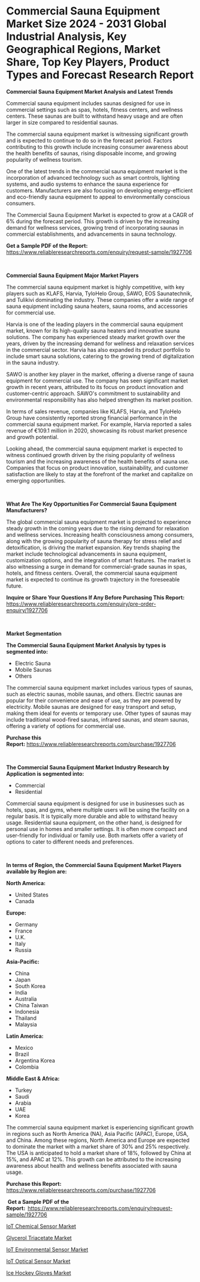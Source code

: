 <p><h1>Commercial Sauna Equipment Market Size 2024 - 2031 Global Industrial Analysis, Key Geographical Regions, Market Share, Top Key Players, Product Types and Forecast Research Report</h1></p><p><strong>Commercial Sauna Equipment Market Analysis and Latest Trends</strong></p>
<p><p>Commercial sauna equipment includes saunas designed for use in commercial settings such as spas, hotels, fitness centers, and wellness centers. These saunas are built to withstand heavy usage and are often larger in size compared to residential saunas.</p><p>The commercial sauna equipment market is witnessing significant growth and is expected to continue to do so in the forecast period. Factors contributing to this growth include increasing consumer awareness about the health benefits of saunas, rising disposable income, and growing popularity of wellness tourism.</p><p>One of the latest trends in the commercial sauna equipment market is the incorporation of advanced technology such as smart controls, lighting systems, and audio systems to enhance the sauna experience for customers. Manufacturers are also focusing on developing energy-efficient and eco-friendly sauna equipment to appeal to environmentally conscious consumers.</p><p>The Commercial Sauna Equipment Market is expected to grow at a CAGR of 6% during the forecast period. This growth is driven by the increasing demand for wellness services, growing trend of incorporating saunas in commercial establishments, and advancements in sauna technology.</p></p>
<p><strong>Get a Sample PDF of the Report:&nbsp;</strong> <a href="https://www.reliableresearchreports.com/enquiry/request-sample/1927706">https://www.reliableresearchreports.com/enquiry/request-sample/1927706</a></p>
<p>&nbsp;</p>
<p><strong>Commercial Sauna Equipment Major Market Players</strong></p>
<p><p>The commercial sauna equipment market is highly competitive, with key players such as KLAFS, Harvia, TyloHelo Group, SAWO, EOS Saunatechnik, and Tulikivi dominating the industry. These companies offer a wide range of sauna equipment including sauna heaters, sauna rooms, and accessories for commercial use.</p><p>Harvia is one of the leading players in the commercial sauna equipment market, known for its high-quality sauna heaters and innovative sauna solutions. The company has experienced steady market growth over the years, driven by the increasing demand for wellness and relaxation services in the commercial sector. Harvia has also expanded its product portfolio to include smart sauna solutions, catering to the growing trend of digitalization in the sauna industry.</p><p>SAWO is another key player in the market, offering a diverse range of sauna equipment for commercial use. The company has seen significant market growth in recent years, attributed to its focus on product innovation and customer-centric approach. SAWO's commitment to sustainability and environmental responsibility has also helped strengthen its market position.</p><p>In terms of sales revenue, companies like KLAFS, Harvia, and TyloHelo Group have consistently reported strong financial performance in the commercial sauna equipment market. For example, Harvia reported a sales revenue of €109.1 million in 2020, showcasing its robust market presence and growth potential.</p><p>Looking ahead, the commercial sauna equipment market is expected to witness continued growth driven by the rising popularity of wellness tourism and the increasing awareness of the health benefits of sauna use. Companies that focus on product innovation, sustainability, and customer satisfaction are likely to stay at the forefront of the market and capitalize on emerging opportunities.</p></p>
<p>&nbsp;</p>
<p><strong>What Are The Key Opportunities For Commercial Sauna Equipment Manufacturers?</strong></p>
<p><p>The global commercial sauna equipment market is projected to experience steady growth in the coming years due to the rising demand for relaxation and wellness services. Increasing health consciousness among consumers, along with the growing popularity of sauna therapy for stress relief and detoxification, is driving the market expansion. Key trends shaping the market include technological advancements in sauna equipment, customization options, and the integration of smart features. The market is also witnessing a surge in demand for commercial-grade saunas in spas, hotels, and fitness centers. Overall, the commercial sauna equipment market is expected to continue its growth trajectory in the foreseeable future.</p></p>
<p><strong>Inquire or Share Your Questions If Any Before Purchasing This Report:</strong> <a href="https://www.reliableresearchreports.com/enquiry/pre-order-enquiry/1927706">https://www.reliableresearchreports.com/enquiry/pre-order-enquiry/1927706</a></p>
<p>&nbsp;</p>
<p><strong>Market Segmentation</strong></p>
<p><strong>The Commercial Sauna Equipment Market Analysis by types is segmented into:</strong></p>
<p><ul><li>Electric Sauna</li><li>Mobile Saunas</li><li>Others</li></ul></p>
<p><p>The commercial sauna equipment market includes various types of saunas, such as electric saunas, mobile saunas, and others. Electric saunas are popular for their convenience and ease of use, as they are powered by electricity. Mobile saunas are designed for easy transport and setup, making them ideal for events or temporary use. Other types of saunas may include traditional wood-fired saunas, infrared saunas, and steam saunas, offering a variety of options for commercial use.</p></p>
<p><strong>Purchase this Report:&nbsp;</strong><a href="https://www.reliableresearchreports.com/purchase/1927706">https://www.reliableresearchreports.com/purchase/1927706</a></p>
<p>&nbsp;</p>
<p><strong>The Commercial Sauna Equipment Market Industry Research by Application is segmented into:</strong></p>
<p><ul><li>Commercial</li><li>Residential</li></ul></p>
<p><p>Commercial sauna equipment is designed for use in businesses such as hotels, spas, and gyms, where multiple users will be using the facility on a regular basis. It is typically more durable and able to withstand heavy usage. Residential sauna equipment, on the other hand, is designed for personal use in homes and smaller settings. It is often more compact and user-friendly for individual or family use. Both markets offer a variety of options to cater to different needs and preferences.</p></p>
<p>&nbsp;</p>
<p><strong>In terms of Region, the Commercial Sauna Equipment Market Players available by Region are:</strong></p>
<p>
    <p> <strong> North America: </strong>
        <ul>
            <li>United States</li>
            <li>Canada</li>
        </ul>
        </p> 
    <p> <strong> Europe: </strong>
        <ul>
            <li>Germany</li>
            <li>France</li>
            <li>U.K.</li>
            <li>Italy</li>
            <li>Russia</li>
        </ul>
        </p> 
    <p> <strong> Asia-Pacific: </strong>
        <ul>
            <li>China</li>
            <li>Japan</li>
            <li>South Korea</li>
            <li>India</li>
            <li>Australia</li>
            <li>China Taiwan</li>
            <li>Indonesia</li>
            <li>Thailand</li>
            <li>Malaysia</li>
        </ul>
        </p> 
    <p> <strong> Latin America: </strong>
        <ul>
            <li>Mexico</li>
            <li>Brazil</li>
            <li>Argentina Korea</li>
            <li>Colombia</li>
        </ul>
        </p> 
    <p> <strong> Middle East & Africa: </strong>
        <ul>
            <li>Turkey</li>
            <li>Saudi</li>
            <li>Arabia</li>
            <li>UAE</li>
            <li>Korea</li>
        </ul>
    </p>
    </p>
<p><p>The commercial sauna equipment market is experiencing significant growth in regions such as North America (NA), Asia Pacific (APAC), Europe, USA, and China. Among these regions, North America and Europe are expected to dominate the market with a market share of 30% and 25% respectively. The USA is anticipated to hold a market share of 18%, followed by China at 15%, and APAC at 12%. This growth can be attributed to the increasing awareness about health and wellness benefits associated with sauna usage.</p></p>
<p><strong>Purchase this Report: </strong><a href="https://www.reliableresearchreports.com/purchase/1927706">https://www.reliableresearchreports.com/purchase/1927706</a></p>
<p>&nbsp;<strong>Get a Sample PDF of the Report:&nbsp;&nbsp;</strong><a href="https://www.reliableresearchreports.com/enquiry/request-sample/1927706">https://www.reliableresearchreports.com/enquiry/request-sample/1927706</a></p>
<p><strong></strong></p>
<p><p><a href="https://artistic-helicopter-ca9.notion.site/IoT-Chemical-Sensor-Market-Insights-Market-Players-and-Forecast-Till-2031-b49906f4a5c24d1cb0f317a639a80738">IoT Chemical Sensor Market</a></p><p><a href="https://view.publitas.com/reportprime-1/glycerol-triacetate-market-size-share-trends-analysis-report-by-application-regional-outlook-competitive-strategies-and-segment-forecasts-2024-2031/">Glycerol Triacetate Market</a></p><p><a href="https://valiant-lunge-8fe.notion.site/IoT-Environmental-Sensor-Market-Research-Report-Provides-thorough-Industry-Overview-which-offers-an-bfc2133057564fe59b22dab3bc56d655">IoT Environmental Sensor Market</a></p><p><a href="https://picayune-night-cbd.notion.site/IoT-Optical-Sensor-Market-Research-Report-Unlocks-Analysis-on-the-Market-Financial-Status-Market-Si-22ca26cd2b1c41768f3248584c47ec78">IoT Optical Sensor Market</a></p><p><a href="https://view.publitas.com/reportprime-1/ice-hockey-gloves-market-size-share-trends-analysis-report-by-material-by-type-by-end-user-by-region-and-segment-forecasts-2024-2031/">Ice Hockey Gloves Market</a></p></p>